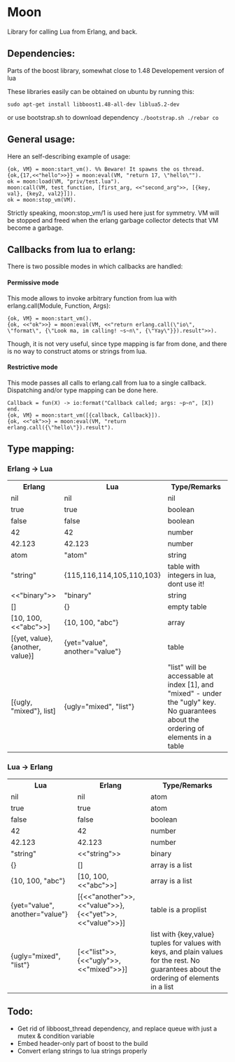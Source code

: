 # Moon

Library for calling Lua from Erlang, and back.

## Dependencies:

Parts of the boost library, somewhat close to 1.48
Developement version of lua

These libraries easily can be obtained on ubuntu by running this:

`
sudo apt-get install libboost1.48-all-dev liblua5.2-dev
`

or use bootstrap.sh to download dependency
`
  ./bootstrap.sh
  ./rebar co
`

## General usage:

Here an self-describing example of usage:

    {ok, VM} = moon:start_vm(). %% Beware! It spawns the os thread.
    {ok,{17,<<"hello">>}} = moon:eval(VM, "return 17, \"hello\"").
    ok = moon:load(VM, "priv/test.lua").
    moon:call(VM, test_function, [first_arg, <<"second_arg">>, [{key, val}, {key2, val2}]]).
    ok = moon:stop_vm(VM).

Strictly speaking, moon:stop_vm/1 is used here just for symmetry.
VM will be stopped and freed when the erlang garbage collector detects that VM become a garbage.

## Callbacks from lua to erlang:

There is two possible modes in which callbacks are handled:

#### Permissive mode
This mode allows to invoke arbitrary function from lua with erlang.call(Module, Function, Args):

    {ok, VM} = moon:start_vm().
    {ok, <<"ok">>} = moon:eval(VM, <<"return erlang.call(\"io\", \"format\", {\"Look ma, im calling! ~s~n\", {\"Yay\"}}).result">>).

Though, it is not very useful, since type mapping is far from done, and there is no way to construct atoms or strings from lua.

#### Restrictive mode
This mode passes all calls to erlang.call from lua to a single callback.
Dispatching and/or type mapping can be done here.

    Callback = fun(X) -> io:format("Callback called; args: ~p~n", [X]) end.
    {ok, VM} = moon:start_vm([{callback, Callback}]).
    {ok, <<"ok">>} = moon:eval(VM, "return erlang.call({\"hello\"}).result").

## Type mapping:

### Erlang -> Lua

<table>
  <tr>
    <th>Erlang</th>
    <th>Lua</th>
    <th>Type/Remarks</th>
  </tr>
  <tr>
    <td>nil</td>
    <td>nil</td>
    <td>nil</td>
  </tr>
  <tr>
    <td>true</td>
    <td>true</td>
    <td>boolean</td>
  </tr>
  <tr>
    <td>false</td>
    <td>false</td>
    <td>boolean</td>
  </tr>
  <tr>
    <td>42</td>
    <td>42</td>
    <td>number</td>
  </tr>
  <tr>
    <td>42.123</td>
    <td>42.123</td>
    <td>number</td>
  </tr>
  <tr>
    <td>atom</td>
    <td>"atom"</td>
    <td>string</td>
  </tr>
  <tr>
    <td>"string"</td>
    <td>{115,116,114,105,110,103}</td>
    <td>table with integers in lua, dont use it!</td>
  </tr>
  <tr>
    <td>&lt;&lt;"binary"&gt;&gt;</td>
    <td>"binary"</td>
    <td>string</td>
  </tr>
  <tr>
    <td>[]</td>
    <td>{}</td>
    <td>empty table</td>
  </tr>
  <tr>
    <td>[10, 100, &lt;&lt;"abc"&gt;&gt;]</td>
    <td>{10, 100, "abc"}</td>
    <td>array</td>
  </tr>
  <tr>
    <td>[{yet, value}, {another, value}]</td>
    <td>{yet="value", another="value"}</td>
    <td>table</td>
  </tr>
  <tr>
    <td>[{ugly, "mixed"}, list]</td>
    <td>{ugly="mixed", "list"}</td>
    <td>"list" will be accessable at index [1], and "mixed" - under the "ugly" key. No guarantees about the ordering of elements in a table</td>
  </tr>
</table>

### Lua -> Erlang

<table>
  <tr>
    <th>Lua</th>
    <th>Erlang</th>
    <th>Type/Remarks</th>
  </tr>
  <tr>
    <td>nil</td>
    <td>nil</td>
    <td>atom</td>
  </tr>
  <tr>
    <td>true</td>
    <td>true</td>
    <td>atom</td>
  </tr>
  <tr>
    <td>false</td>
    <td>false</td>
    <td>boolean</td>
  </tr>
  <tr>
    <td>42</td>
    <td>42</td>
    <td>number</td>
  </tr>
  <tr>
    <td>42.123</td>
    <td>42.123</td>
    <td>number</td>
  </tr>
  <tr>
    <td>"string"</td>
    <td>&lt;&lt;"string"&gt;&gt;</td>
    <td>binary</td>
  </tr>
  <tr>
    <td>{}</td>
    <td>[]</td>
    <td>array is a list</td>
  </tr>
  <tr>
    <td>{10, 100, "abc"}</td>
    <td>[10, 100, &lt;&lt;"abc"&gt;&gt;]</td>
    <td>array is a list</td>
  </tr>
  <tr>
    <td>{yet="value", another="value"}</td>
    <td>[{&lt;&lt;"another"&gt;&gt;, &lt;&lt;"value"&gt;&gt;}, {&lt;&lt;"yet"&gt;&gt;, &lt;&lt;"value"&gt;&gt;}]</td>
    <td>table is a proplist</td>
  </tr>
  <tr>
    <td>{ugly="mixed", "list"}</td>
    <td>[&lt;&lt;"list"&gt;&gt;, {&lt;&lt;"ugly"&gt;&gt;, &lt;&lt;"mixed"&gt;&gt;}]</td>
    <td>list with {key,value} tuples for values with keys, and plain values for the rest. No guarantees about the ordering of elements in a list</td>
  </tr>
</table>


## Todo:
* Get rid of libboost_thread dependency, and replace queue with just a mutex & condition variable
* Embed header-only part of boost to the build
* Convert erlang strings to lua strings properly
